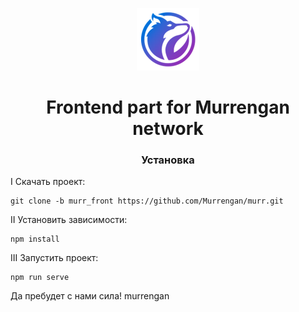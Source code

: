 <p align="center">
    <img src="readme/murr_logo.png" width="100px" title="murr_logo"/>
<p>

<H1 align="center">
    Frontend part for Murrengan network
</H1>

<h3 align="center">
    Установка
</h3>

I Скачать проект:

```
git clone -b murr_front https://github.com/Murrengan/murr.git
```

II Установить зависимости:

```
npm install
```

III Запустить проект:

```
npm run serve
```

Да пребудет с нами сила! murrengan
